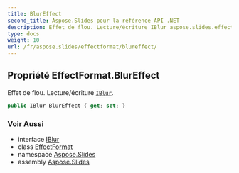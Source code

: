 ```yaml
---
title: BlurEffect
second_title: Aspose.Slides pour la référence API .NET
description: Effet de flou. Lecture/écriture IBlur aspose.slides.effects/iblur.
type: docs
weight: 10
url: /fr/aspose.slides/effectformat/blureffect/
---
```


## Propriété EffectFormat.BlurEffect

Effet de flou. Lecture/écriture [`IBlur`](../../../aspose.slides.effects/iblur).

```csharp
public IBlur BlurEffect { get; set; }
```

### Voir Aussi

* interface [IBlur](../../../aspose.slides.effects/iblur)
* class [EffectFormat](../../effectformat)
* namespace [Aspose.Slides](../../effectformat)
* assembly [Aspose.Slides](../../../)

<!-- NE PAS ÉDITER : généré par xmldocmd pour Aspose.Slides.dll -->